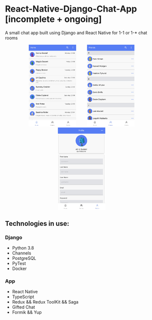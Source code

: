 # React-Native-Django-Chat-App [incomplete + ongoing]
A small chat app built using Django and React Native for 1-1 or 1-* chat rooms

<p align="center">
  <img alt="Light" src="./images/Home.jpeg" width="31%">
&nbsp; &nbsp; &nbsp; &nbsp;
  <img alt="Dark" src="./images/Friends.jpeg" width="31%">
  <img alt="Dark" src="./images/Profile.jpeg" width="31%">
</p>

## Technologies in use:
### Django
- Python 3.8
- Channels
- PostgreSQL
- PyTest
- Docker

### App
- React Native
- TypeScript
- Redux && Redux ToolKit && Saga
- Gifted Chat
- Formik && Yup
